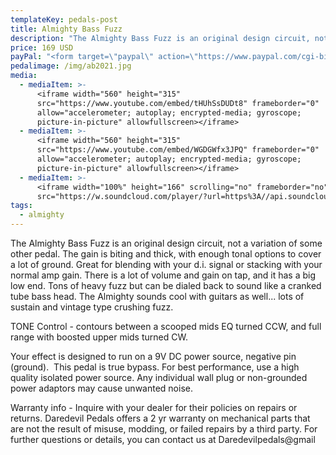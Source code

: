 ```yaml
---
templateKey: pedals-post
title: Almighty Bass Fuzz
description: "The Almighty Bass Fuzz is an original design circuit, not a variation of some other pedal. The gain is biting and thick, with enough tonal options to cover a lot of ground. Great for blending with your d.i. signal or stacking with your normal amp gain. There is a lot of volume and gain on tap,\_and it has a big low end. Tons of heavy fuzz but can be dialed back to sound like a cranked tube bass head. The Almighty sounds cool with guitars as well... lots of sustain and vintage type crushing fuzz.\_"
price: 169 USD
payPal: "<form target=\"paypal\" action=\"https://www.paypal.com/cgi-bin/webscr\" method=\"post\">\n<input type=\"hidden\" name=\"cmd\" value=\"_s-xclick\">\n<input type=\"hidden\" name=\"hosted_button_id\" value=\"6NF2RPXC8FE68\">\n<table>\n<tr><td><input type=\"hidden\" name=\"on0\" value=\"Black Friday 15% Sale\">Black Friday 15% Sale</td></tr><tr><td><select name=\"os0\">\n\t<option value=\"Almighty Bass\">Almighty Bass $143.00 USD</option>\n</select> </td></tr>\n</table>\n<input type=\"hidden\" name=\"currency_code\" value=\"USD\">\n<input type=\"image\" src=\"https://www.paypalobjects.com/en_US/i/btn/btn_cart_LG.gif\" border=\"0\" name=\"submit\" alt=\"PayPal - The safer, easier way to pay online!\">\n<img alt=\"\" border=\"0\" src=\"https://www.paypalobjects.com/en_US/i/scr/pixel.gif\" width=\"1\" height=\"1\">\n</form>\n\n\n"
pedalimage: /img/ab2021.jpg
media:
  - mediaItem: >-
      <iframe width="560" height="315"
      src="https://www.youtube.com/embed/tHUhSsDUDt8" frameborder="0"
      allow="accelerometer; autoplay; encrypted-media; gyroscope;
      picture-in-picture" allowfullscreen></iframe>
  - mediaItem: >-
      <iframe width="560" height="315"
      src="https://www.youtube.com/embed/WGDGWfx3JPQ" frameborder="0"
      allow="accelerometer; autoplay; encrypted-media; gyroscope;
      picture-in-picture" allowfullscreen></iframe>
  - mediaItem: >-
      <iframe width="100%" height="166" scrolling="no" frameborder="no"
      src="https://w.soundcloud.com/player/?url=https%3A//api.soundcloud.com/tracks/454227906&amp;color=ff5500"></iframe>
tags:
  - almighty
---
```

The Almighty Bass Fuzz is an original design circuit, not a variation of some other pedal. The gain is biting and thick, with enough tonal options to cover a lot of ground. Great for blending with your d.i. signal or stacking with your normal amp gain. There is a lot of volume and gain on tap, and it has a big low end. Tons of heavy fuzz but can be dialed back to sound like a cranked tube bass head. The Almighty sounds cool with guitars as well... lots of sustain and vintage type crushing fuzz. 

TONE Control - contours between a scooped mids EQ turned CCW, and full range with boosted upper mids turned CW.

Your effect is designed to run on a 9V DC power source, negative pin (ground).  This pedal is true bypass. For best performance, use a high quality isolated power source. Any individual wall plug or non-grounded power adaptors may cause unwanted noise.

Warranty info - Inquire with your dealer for their policies on repairs or returns. Daredevil Pedals offers a 2 yr warranty on mechanical parts that are not the result of misuse, modding, or failed repairs by a third party. For further questions or details, you can contact us at Daredevilpedals@gmail
